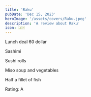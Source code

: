 ```yaml
---
title: 'Raku'
pubDate: 'Dec 15, 2023'
heroImage: '/assets/covers/Raku.jpeg'
description: 'A review about Raku'
icon: 🇯🇵
---
```


Lunch deal 60 dollar

Sashimi

Sushi rolls

Miso soup and vegetables

Half a fillet of fish

Rating: A

